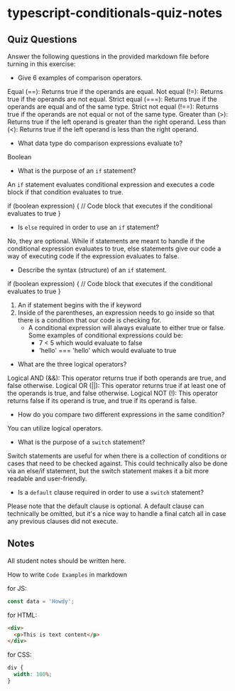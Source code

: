 # typescript-conditionals-quiz-notes

## Quiz Questions

Answer the following questions in the provided markdown file before turning in this exercise:

- Give 6 examples of comparison operators.

Equal (==): Returns true if the operands are equal.
Not equal (!=): Returns true if the operands are not equal.
Strict equal (===): Returns true if the operands are equal and of the same type.
Strict not equal (!==): Returns true if the operands are not equal or not of the same type.
Greater than (>): Returns true if the left operand is greater than the right operand.
Less than (<): Returns true if the left operand is less than the right operand.

- What data type do comparison expressions evaluate to?

Boolean

- What is the purpose of an `if` statement?

An `if` statement evaluates conditional expression and executes a code block if that condition evaluates to true.

if (boolean expression) {
// Code block that executes if the conditional evaluates to true
}

- Is `else` required in order to use an `if` statement?

No, they are optional. While if statements are meant to handle if the conditional expression evaluates to true, else statements give our code a way of executing code if the expression evaluates to false.

- Describe the syntax (structure) of an `if` statement.

if (boolean expression) {
// Code block that executes if the conditional evaluates to true
}

1.  An if statement begins with the if keyword
2.  Inside of the parentheses, an expression needs to go inside so that there is a condition that our code is checking for.
    - A conditional expression will always evaluate to either true or false. Some examples of conditional expressions could be:
      - 7 < 5 which would evaluate to false
      - 'hello' === 'hello' which would evaluate to true

- What are the three logical operators?

Logical AND (&&): This operator returns true if both operands are true, and false otherwise.
Logical OR (||): This operator returns true if at least one of the operands is true, and false otherwise.
Logical NOT (!): This operator returns false if its operand is true, and true if its operand is false.

- How do you compare two different expressions in the same condition?

You can utilize logical operators.

- What is the purpose of a `switch` statement?

Switch statements are useful for when there is a collection of conditions or cases that need to be checked against. This could technically also be done via an else/if statement, but the switch statement makes it a bit more readable and user-friendly.

- Is a `default` clause required in order to use a `switch` statement?

Please note that the default clause is optional. A default clause can technically be omitted, but it's a nice way to handle a final catch all in case any previous clauses did not execute.

## Notes

All student notes should be written here.

How to write `Code Examples` in markdown

for JS:

```javascript
const data = 'Howdy';
```

for HTML:

```html
<div>
  <p>This is text content</p>
</div>
```

for CSS:

```css
div {
  width: 100%;
}
```
